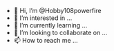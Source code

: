 - 👋 Hi, I’m @Hobby108powerfire
- 👀 I’m interested in ...
- 🌱 I’m currently learning ...
- 💞️ I’m looking to collaborate on ...
- 📫 How to reach me ...

<!---
Hobby108powerfire/Hobby108powerfire is a ✨ special ✨ repository because its `README.md` (this file) appears on your GitHub profile.
You can click the Preview link to take a look at your changes.
--->
